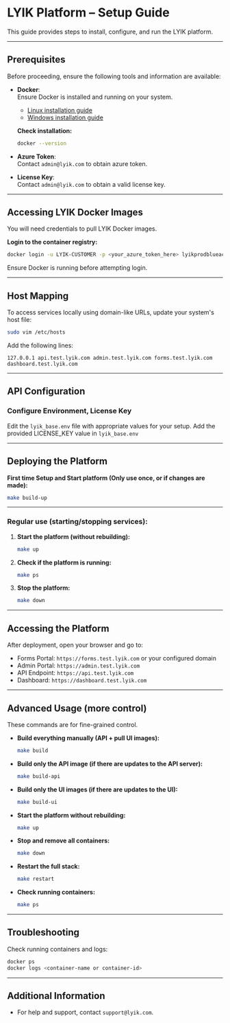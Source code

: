 # LYIK Platform – Setup Guide

This guide provides steps to install, configure, and run the LYIK platform.

---

## Prerequisites

Before proceeding, ensure the following tools and information are available:

- **Docker**:  
  Ensure Docker is installed and running on your system.

  - [Linux installation guide](https://docs.sevenbridges.com/docs/install-docker-on-linux)  
  - [Windows installation guide](https://docs.sevenbridges.com/docs/install-docker-on-windows)

  **Check installation:**
  ```bash
  docker --version
  ```

- **Azure Token**:  
  Contact `admin@lyik.com` to obtain azure token.

- **License Key**:  
  Contact `admin@lyik.com` to obtain a valid license key.

---

## Accessing LYIK Docker Images

You will need credentials to pull LYIK Docker images.

**Login to the container registry:**
```bash
docker login -u LYIK-CUSTOMER -p <your_azure_token_here> lyikprodblueacr.azurecr.io
```

Ensure Docker is running before attempting login.

---

## Host Mapping

To access services locally using domain-like URLs, update your system's host file:

```bash
sudo vim /etc/hosts
```

Add the following lines:

```
127.0.0.1 api.test.lyik.com admin.test.lyik.com forms.test.lyik.com dashboard.test.lyik.com
```

---


## API Configuration

### Configure Environment, License Key

Edit the `lyik_base.env` file with appropriate values for your setup.
Add the provided LICENSE_KEY value in `lyik_base.env`

---

## Deploying the Platform

**First time Setup and Start platform (Only use once, or if changes are made):**

```bash
make build-up
```

---

### Regular use (starting/stopping services):

1. **Start the platform (without rebuilding):**

   ```bash
   make up
   ```

2. **Check if the platform is running:**

   ```bash
   make ps
   ```

3. **Stop the platform:**

   ```bash
   make down
   ```

---

## Accessing the Platform

After deployment, open your browser and go to:

- Forms Portal: `https://forms.test.lyik.com` or your configured domain
- Admin Portal: `https://admin.test.lyik.com`
- API Endpoint: `https://api.test.lyik.com`
- Dashboard: `https://dashboard.test.lyik.com`

---

## Advanced Usage (more control)

These commands are for fine-grained control.

- **Build everything manually (API + pull UI images):**

  ```bash
  make build
  ```

- **Build only the API image (if there are updates to the API server):**

  ```bash
  make build-api
  ```

- **Build only the UI images (if there are updates to the UI):**

  ```bash
  make build-ui
  ```

- **Start the platform without rebuilding:**

  ```bash
  make up
  ```

- **Stop and remove all containers:**

  ```bash
  make down
  ```

- **Restart the full stack:**

  ```bash
  make restart
  ```

- **Check running containers:**

  ```bash
  make ps
  ```

---

## Troubleshooting

Check running containers and logs:

```bash
docker ps
docker logs <container-name or container-id>
```

---

## Additional Information

- For help and support, contact `support@lyik.com`.